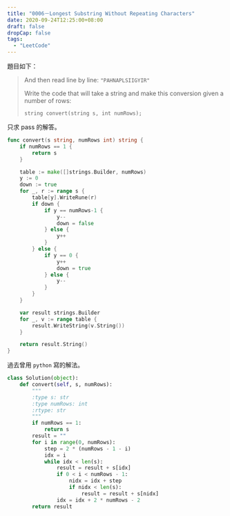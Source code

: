 ```yaml
---
title: "0006－Longest Substring Without Repeating Characters"
date: 2020-09-24T12:25:00+08:00
draft: false
dropCap: false
tags:
  - "LeetCode"
---
```


題目如下：

> And then read line by line: `"PAHNAPLSIIGYIR"`
>
> Write the code that will take a string and make this conversion given a number of rows:
>
> ```
> string convert(string s, int numRows);
> ```

只求 pass 的解答。

```go
func convert(s string, numRows int) string {
	if numRows == 1 {
		return s
	}

	table := make([]strings.Builder, numRows)
	y := 0
	down := true
	for _, r := range s {
		table[y].WriteRune(r)
		if down {
			if y == numRows-1 {
				y--
				down = false
			} else {
				y++
			}
		} else {
			if y == 0 {
				y++
				down = true
			} else {
				y--
			}
		}
	}

	var result strings.Builder
	for _, v := range table {
		result.WriteString(v.String())
	}

	return result.String()
}
```

過去曾用 `python` 寫的解法。

```python
class Solution(object):
    def convert(self, s, numRows):
        """
        :type s: str
        :type numRows: int
        :rtype: str
        """
        if numRows == 1:
            return s
        result = ""
        for i in range(0, numRows):
            step = 2 * (numRows - 1 - i)
            idx = i
            while idx < len(s):
                result = result + s[idx]
                if 0 < i < numRows - 1:
                    nidx = idx + step
                    if nidx < len(s):
                        result = result + s[nidx]
                idx = idx + 2 * numRows - 2
        return result
```

